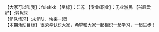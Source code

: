 【大家可以叫我】：fulekkk
【坐标】：江苏
【专业/职业】：无业游民
【兴趣爱好】:羽毛球       
【组队情况】:未组队，快来一起!   
【本期活动目标】:很荣幸认识大家，希望和大家一起相识一起学习，一起进步！    
